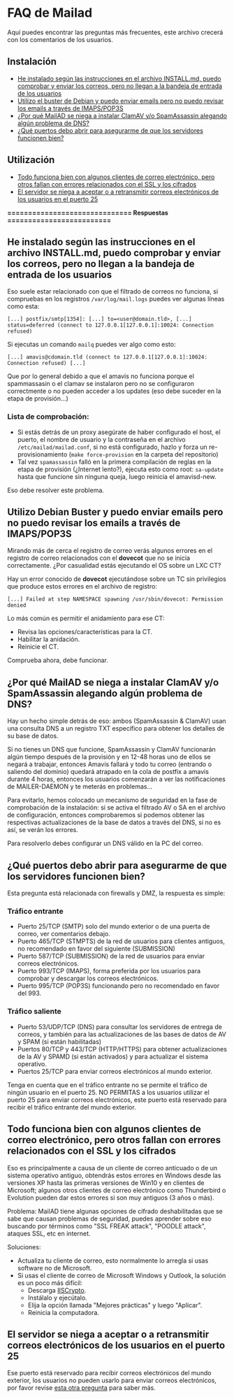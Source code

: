 # FAQ de Mailad

Aquí puedes encontrar las preguntas más frecuentes, este archivo crecerá con los comentarios de los usuarios.

## Instalación

- [He instalado según las instrucciones en el archivo INSTALL.md, puedo comprobar y enviar los correos, pero no llegan a la bandeja de entrada de los usuarios](FAQ.es.md#he-instalado-seg%C3%BAn-las-instrucciones-en-el-archivo-installmd-puedo-comprobar-y-enviar-los-correos-pero-no-llegan-a-la-bandeja-de-entrada-de-los-usuarios)
- [Utilizo el buster de Debian y puedo enviar emails pero no puedo revisar los emails a través de IMAPS/POP3S](FAQ.es.md#utilizo-el-buster-de-debian-y-puedo-enviar-emails-pero-no-puedo-revisar-los-emails-a-trav%C3%A9s-de-imapspop3s)
- [¿Por qué MailAD se niega a instalar ClamAV y/o SpamAssassin alegando algún problema de DNS?](FAQ.es.md#por-qu%C3%A9-mailad-se-niega-a-instalar-clamav-yo-spamassassin-alegando-alg%C3%BAn-problema-de-dns)
- [¿Qué puertos debo abrir para asegurarme de que los servidores funcionen bien?](FAQ.es.md#qu%C3%A9-puertos-debo-abrir-para-asegurarme-de-que-los-servidores-funcionen-bien)

## Utilización

- [Todo funciona bien con algunos clientes de correo electrónico, pero otros fallan con errores relacionados con el SSL y los cifrados](FAQ.es.md#todo-funciona-bien-con-algunos-clientes-de-correo-electr%C3%B3nico-pero-otros-fallan-con-errores-relacionados-con-el-ssl-y-los-cifrados)
- [El servidor se niega a aceptar o a retransmitir correos electrónicos de los usuarios en el puerto 25](FAQ.es.md#el-servidor-se-niega-a-aceptar-o-a-retransmitir-correos-electr%C3%B3nicos-de-los-usuarios-en-el-puerto-25)

**============================== Respuestas =========================**

## He instalado según las instrucciones en el archivo INSTALL.md, puedo comprobar y enviar los correos, pero no llegan a la bandeja de entrada de los usuarios

Eso suele estar relacionado con que el filtrado de correos no funciona, si compruebas en los registros `/var/log/mail.logs` puedes ver algunas líneas como esta:

```
[...] postfix/smtp[1354]: [...] to=<user@domain.tld>, [...] status=deferred (connect to 127.0.0.1[127.0.0.1]:10024: Connection refused)
```

Si ejecutas un comando `mailq` puedes ver algo como esto:

```
[...] amavis@cdomain.tld (connect to 127.0.0.1[127.0.0.1]:10024: Connection refused) [...]
```

Que por lo general debido a que el amavis no funciona porque el spammassasin o el clamav se instalaron pero no se configuraron correctmente o no pueden acceder a los updates (eso debe suceder en la etapa de provisión...)

### Lista de comprobación:

- Si estás detrás de un proxy asegúrate de haber configurado el host, el puerto, el nombre de usuario y la contraseña en el archivo `/etc/mailad/mailad.conf`, si no está configurado, hazlo y forza un re-provisionamiento (`make force-provision` en la carpeta del repositorio)
- Tal vez `spamassassin` falló en la primera compilación de reglas en la etapa de provisión (¿Internet lento?), ejecuta esto como root: `sa-update` hasta que funcione sin ninguna queja, luego reinicia el amavisd-new.

Eso debe resolver este problema.

## Utilizo Debian Buster y puedo enviar emails pero no puedo revisar los emails a través de IMAPS/POP3S

Mirando más de cerca el registro de correo verás algunos errores en el registro de correo relacionados con el __dovecot__ que no se inicia correctamente. ¿Por casualidad estás ejecutando el OS sobre un LXC CT?

Hay un error conocido de __dovecot__ ejecutándose sobre un TC sin privilegios que produce estos errores en el archivo de registro:

```
[...] Failed at step NAMESPACE spawning /usr/sbin/dovecot: Permission denied
```

Lo más común es permitir el anidamiento para ese CT:

- Revisa las opciones/características para la CT.
- Habilitar la anidación.
- Reinicie el CT.

Comprueba ahora, debe funcionar.

## ¿Por qué MailAD se niega a instalar ClamAV y/o SpamAssassin alegando algún problema de DNS?

Hay un hecho simple detrás de eso: ambos (SpamAssassin & ClamAV) usan una consulta DNS a un registro TXT específico para obtener los detalles de su base de datos.

Si no tienes un DNS que funcione, SpamAssassin y ClamAV funcionarán algún tiempo después de la provisión y en 12-48 horas uno de ellos se negará a trabajar, entonces Amavis fallará y todo tu correo (entrando o saliendo del dominio) quedará atrapado en la cola de postfix a amavis durante 4 horas, entonces los usuarios comenzarán a ver las notificaciones de MAILER-DAEMON y te meterás en problemas...

Para evitarlo, hemos colocado un mecanismo de seguridad en la fase de comprobación de la instalación: si se activa el filtrado AV o SA en el archivo de configuración, entonces comprobaremos si podemos obtener las respectivas actualizaciones de la base de datos a través del DNS, si no es así, se verán los errores.

Para resolverlo debes configurar un DNS válido en la PC del correo.

## ¿Qué puertos debo abrir para asegurarme de que los servidores funcionen bien?

Esta pregunta está relacionada con firewalls y DMZ, la respuesta es simple:

### Tráfico entrante

- Puerto 25/TCP (SMTP) solo del mundo exterior o de una puerta de correo, ver comentarios debajo.
- Puerto 465/TCP (STMPTS) de la red de usuarios para clientes antiguos, no recomendado en favor del siguiente (SUBMISSION)
- Puerto 587/TCP (SUBMISSION) de la red de usuarios para enviar correos electrónicos.
- Puerto 993/TCP (IMAPS), forma preferida por los usuarios para comprobar y descargar los correos electrónicos.
- Puerto 995/TCP (POP3S) funcionando pero no recomendado en favor del 993.

### Tráfico saliente

- Puerto 53/UDP/TCP (DNS) para consultar los servidores de entrega de correos, y también para las actualizaciones de las bases de datos de AV y SPAM (si están habilitadas)
- Puertos 80/TCP y 443/TCP (HTTP/HTTPS) para obtener actualizaciones de la AV y SPAMD (si están activados) y para actualizar el sistema operativo.
- Puertos 25/TCP para enviar correos electrónicos al mundo exterior.

Tenga en cuenta que en el tráfico entrante no se permite el tráfico de ningún usuario en el puerto 25. NO PERMITAS a los usuarios utilizar el puerto 25 para enviar correos electrónicos, este puerto está reservado para recibir el tráfico entrante del mundo exterior.

## Todo funciona bien con algunos clientes de correo electrónico, pero otros fallan con errores relacionados con el SSL y los cifrados

Eso es principalmente a causa de un cliente de correo anticuado o de un sistema operativo antiguo, obtendrás estos errores en Windows desde las versiones XP hasta las primeras versiones de Win10 y en clientes de Microsoft; algunos otros clientes de correo electrónico como Thunderbird o Evolution pueden dar estos errores si son muy antiguos (3 años o más).

Problema: MailAD tiene algunas opciones de cifrado deshabilitadas que se sabe que causan problemas de seguridad, puedes aprender sobre eso buscando por términos como "SSL FREAK attack", "POODLE attack", ataques SSL, etc en internet.

Soluciones:

- Actualiza tu cliente de correo, esto normalmente lo arregla si usas software no de Microsoft.
- Si usas el cliente de correo de Microsoft Windows y Outlook, la solución es un poco más difícil:
    - Descarga [IISCrypto](https://www.nartac.com/Products/IISCrypto).
    - Instálalo y ejecútalo.
    - Elija la opción llamada "Mejores prácticas" y luego "Aplicar".
    - Reinicia la computadora.

## El servidor se niega a aceptar o a retransmitir correos electrónicos de los usuarios en el puerto 25

Ese puerto está reservado para recibir correos electrónicos del mundo exterior, los usuarios no pueden usarlo para enviar correos electrónicos, por favor revise [esta otra pregunta](FAQ.es.md#qu%C3%A9-puertos-debo-abrir-para-asegurarme-de-que-los-servidores-funcionen-bien) para saber más.
